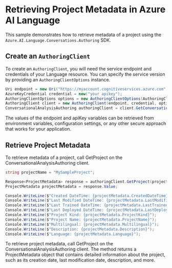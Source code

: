 # Retrieving Project Metadata in Azure AI Language

This sample demonstrates how to retrieve metadata of a project using the `Azure.AI.Language.Conversations.Authoring` SDK.

## Create an `AuthoringClient`

To create an `AuthoringClient`, you will need the service endpoint and credentials of your Language resource. You can specify the service version by providing an `AuthoringClientOptions` instance.

```C# Snippet:CreateAuthoringClientForSpecificApiVersion
Uri endpoint = new Uri("https://myaccount.cognitiveservices.azure.com");
AzureKeyCredential credential = new("your apikey");
AuthoringClientOptions options = new AuthoringClientOptions(AuthoringClientOptions.ServiceVersion.V2024_11_15_Preview);
AuthoringClient client = new AuthoringClient(endpoint, credential, options);
ConversationalAnalysisAuthoring authoringClient = client.GetConversationalAnalysisAuthoringClient();
```

The values of the endpoint and apiKey variables can be retrieved from environment variables, configuration settings, or any other secure approach that works for your application.

## Retrieve Project Metadata

To retrieve metadata of a project, call GetProject on the ConversationalAnalysisAuthoring client.

```C# Snippet:Sample4_ConversationsAuthoring_GetProject
string projectName = "MySampleProject";

Response<ProjectMetadata> response = authoringClient.GetProject(projectName);
ProjectMetadata projectMetadata = response.Value;

Console.WriteLine($"Created DateTime: {projectMetadata.CreatedDateTime}");
Console.WriteLine($"Last Modified DateTime: {projectMetadata.LastModifiedDateTime}");
Console.WriteLine($"Last Trained DateTime: {projectMetadata.LastTrainedDateTime}");
Console.WriteLine($"Last Deployed DateTime: {projectMetadata.LastDeployedDateTime}");
Console.WriteLine($"Project Kind: {projectMetadata.ProjectKind}");
Console.WriteLine($"Project Name: {projectMetadata.ProjectName}");
Console.WriteLine($"Multilingual: {projectMetadata.Multilingual}");
Console.WriteLine($"Description: {projectMetadata.Description}");
Console.WriteLine($"Language: {projectMetadata.Language}");
```

To retrieve project metadata, call GetProject on the ConversationalAnalysisAuthoring client. The method returns a ProjectMetadata object that contains detailed information about the project, such as its creation date, last modification date, description, and more.
